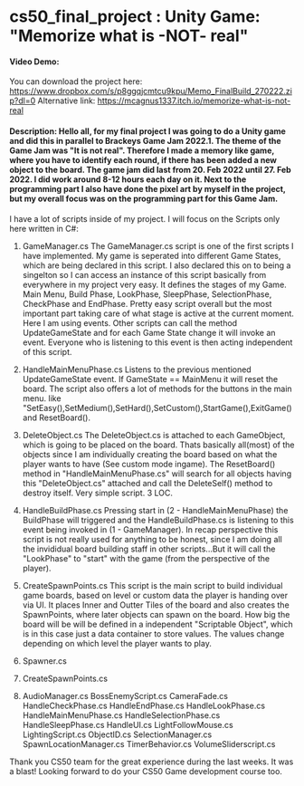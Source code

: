 # cs50_final_project : Unity Game: "Memorize what is -NOT- real"

#### Video Demo:  <URL HERE>

You can download the project here: https://www.dropbox.com/s/p8ggqjcmtcu9kpu/Memo_FinalBuild_270222.zip?dl=0
Alternative link: https://mcagnus1337.itch.io/memorize-what-is-not-real

#### Description: Hello all, for my final project I was going to do a Unity game and did this in parallel to Brackeys Game Jam 2022.1. The theme of the Game Jam was "It is not real". Therefore I made a memory like game, where you have to identify each round, if there has been added a new object to the board. The game jam did last from 20. Feb 2022 until 27. Feb 2022. I did work around 8-12 hours each day on it. Next to the programming part I also have done the pixel art by myself in the project, but my overall focus was on the programming part for this Game Jam.
  
I have a lot of scripts inside of my project. I will focus on the Scripts only here written in C#:
  
  1. GameManager.cs
  The GameManager.cs script is one of the first scripts I have implemented. My game is seperated into different Game States, which are being declared in this script. I also declared this on to being a singelton so I can access an instance of this script basically from everywhere in my project very easy. It defines the stages of my Game. Main Menu, Build Phase, LookPhase, SleepPhase, SelectionPhase, CheckPhase and EndPhase. Pretty easy script overall but the most important part taking care of what stage is active at the current moment. Here I am using events. Other scripts can call the method UpdateGameState and for each Game State change it will invoke an event. Everyone who is listening to this event is then acting independent of this script.
  
  2. HandleMainMenuPhase.cs
  Listens to the previous mentioned UpdateGameState event. If GameState == MainMenu it will reset the board. The script also offers a lot of methods for the buttons in the main menu. like "SetEasy(),SetMedium(),SetHard(),SetCustom(),StartGame(),ExitGame() and ResetBoard().
  
  3. DeleteObject.cs
The DeleteObject.cs is attached to each GameObject, which is going to be placed on the board. Thats basically all(most) of the objects since I am individually creating the board based on what the player wants to have (See custom mode ingame). The ResetBoard() method in "HandleMainMenuPhase.cs" will search for all objects having this "DeleteObject.cs" attached and call the DeleteSelf() method to destroy itself. Very simple script. 3 LOC.
  
  4. HandleBuildPhase.cs
Pressing start in (2 - HandleMainMenuPhase) the BuildPhase will triggered and the HandleBuildPhase.cs is listening to this event being invoked in (1 - GameManager).
In recap perspective this script is not really used for anything to be honest, since I am doing all the invididual board building staff in other scripts...But it will call the "LookPhase" to "start" with the game (from the perspective of the player).
  
  5. CreateSpawnPoints.cs
 This script is the main script to build individual game boards, based on level or custom data the player is handing over via UI.
  It places Inner and Outter Tiles of the board and also creates the SpawnPoints, where later objects can spawn on the board. How big the board will be will be defined in a independent "Scriptable Object", which is in this case just a data container to store values. The values change depending on which level the player wants to play.
  
  
  
  
  2. Spawner.cs
  3. CreateSpawnPoints.cs
  4. AudioManager.cs
  BossEnemyScript.cs
  CameraFade.cs
  HandleCheckPhase.cs
  HandleEndPhase.cs
  HandleLookPhase.cs
  HandleMainMenuPhase.cs
  HandleSelectionPhase.cs
  HandleSleepPhase.cs
  HandleUI.cs
  LightFollowMouse.cs
  LightingScript.cs
  ObjectID.cs
  SelectionManager.cs
  SpawnLocationManager.cs
  TimerBehavior.cs
  VolumeSliderscript.cs
  

  
 Thank you CS50 team for the great experience during the last weeks. It was a blast! Looking forward to do your CS50 Game development course too.
